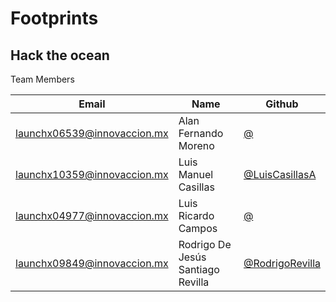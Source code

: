 # Footprints

## Hack the ocean

Team Members

| Email                       | Name                               | Github |
| --------------------------- | ---------------------------------- | ------ |
| launchx06539@innovaccion.mx | Alan Fernando Moreno               | [@]()     |
| launchx10359@innovaccion.mx | Luis Manuel Casillas               | [@LuisCasillasA](https://github.com/LuisCasillasA)     |
| launchx04977@innovaccion.mx | Luis Ricardo Campos                | [@]()     |
| launchx09849@innovaccion.mx | Rodrigo De Jesús Santiago Revilla | [@RodrigoRevilla](https://github.com/RodrigoRevilla)   |
